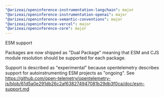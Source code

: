 ```yaml
---
"@arizeai/openinference-instrumentation-langchain": major
"@arizeai/openinference-instrumentation-openai": major
"@arizeai/openinference-semantic-conventions": major
"@arizeai/openinference-vercel": major
"@arizeai/openinference-core": major
---
```



ESM support

Packages are now shipped as "Dual Package" meaning that ESM and CJS module resolution
should be supported for each package.

Support is described as "experimental" because opentelemetry describes support for autoinstrumenting
ESM projects as "ongoing". See https://github.com/open-telemetry/opentelemetry-js/blob/61d5a0e291db26c2af638274947081b29db3f0ca/doc/esm-support.md
